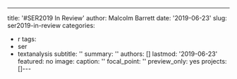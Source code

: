 ---
title: '#SER2019 In Review'
author: Malcolm Barrett
date: '2019-06-23'
slug: ser2019-in-review
categories:
  - r
tags:
  - ser
  - textanalysis
subtitle: ''
summary: ''
authors: []
lastmod: '2019-06-23'
featured: no
image:
  caption: ''
  focal_point: ''
  preview_only: yes
projects: []---
